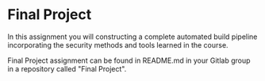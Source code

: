 # Final Project

In this assignment you will constructing a complete automated build pipeline incorporating the security methods and tools learned in the course.   

Final Project assignment can be found in README.md in your Gitlab group in a repository called "Final Project".